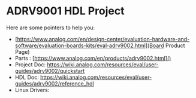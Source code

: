 # ADRV9001 HDL Project

Here are some pointers to help you:
  * [https://www.analog.com/en/design-center/evaluation-hardware-and-software/evaluation-boards-kits/eval-adrv9002.html](Board Product Page)
  * Parts : [https://www.analog.com/en/products/adrv9002.html]()
  * Project Doc: https://wiki.analog.com/resources/eval/user-guides/adrv9002/quickstart
  * HDL Doc: https://wiki.analog.com/resources/eval/user-guides/adrv9002/reference_hdl
  * Linux Drivers:
